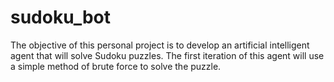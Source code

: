 # sudoku_bot
The objective of this personal project is to develop an artificial intelligent agent that will solve Sudoku puzzles. The first iteration of this agent will use a simple method of brute force to solve the puzzle. 
